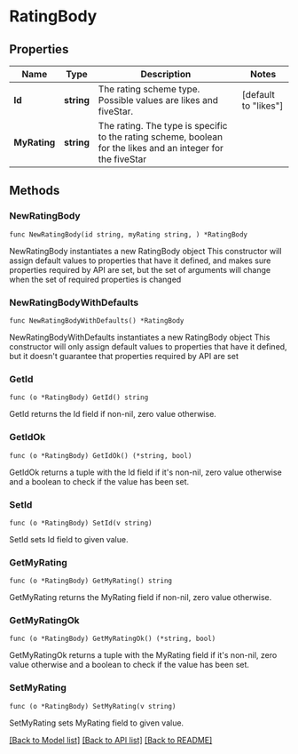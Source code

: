# RatingBody

## Properties

Name | Type | Description | Notes
------------ | ------------- | ------------- | -------------
**Id** | **string** | The rating scheme type. Possible values are likes and fiveStar. | [default to "likes"]
**MyRating** | **string** | The rating. The type is specific to the rating scheme, boolean for the likes and an integer for the fiveStar | 

## Methods

### NewRatingBody

`func NewRatingBody(id string, myRating string, ) *RatingBody`

NewRatingBody instantiates a new RatingBody object
This constructor will assign default values to properties that have it defined,
and makes sure properties required by API are set, but the set of arguments
will change when the set of required properties is changed

### NewRatingBodyWithDefaults

`func NewRatingBodyWithDefaults() *RatingBody`

NewRatingBodyWithDefaults instantiates a new RatingBody object
This constructor will only assign default values to properties that have it defined,
but it doesn't guarantee that properties required by API are set

### GetId

`func (o *RatingBody) GetId() string`

GetId returns the Id field if non-nil, zero value otherwise.

### GetIdOk

`func (o *RatingBody) GetIdOk() (*string, bool)`

GetIdOk returns a tuple with the Id field if it's non-nil, zero value otherwise
and a boolean to check if the value has been set.

### SetId

`func (o *RatingBody) SetId(v string)`

SetId sets Id field to given value.


### GetMyRating

`func (o *RatingBody) GetMyRating() string`

GetMyRating returns the MyRating field if non-nil, zero value otherwise.

### GetMyRatingOk

`func (o *RatingBody) GetMyRatingOk() (*string, bool)`

GetMyRatingOk returns a tuple with the MyRating field if it's non-nil, zero value otherwise
and a boolean to check if the value has been set.

### SetMyRating

`func (o *RatingBody) SetMyRating(v string)`

SetMyRating sets MyRating field to given value.



[[Back to Model list]](../README.md#documentation-for-models) [[Back to API list]](../README.md#documentation-for-api-endpoints) [[Back to README]](../README.md)


